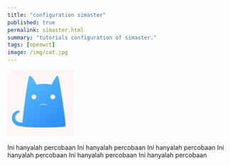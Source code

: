 ```yaml
---
title: "configuration simaster"
published: true
permalink: simaster.html
summary: "tutorials configuration of simaster."
tags: [openwrt]
image: /img/cat.jpg
---
```


![configuration openwrt](/img/cat.jpg)

Ini hanyalah percobaan
Ini hanyalah percobaan
Ini hanyalah percobaan
Ini hanyalah percobaan
Ini hanyalah percobaan
Ini hanyalah percobaan
